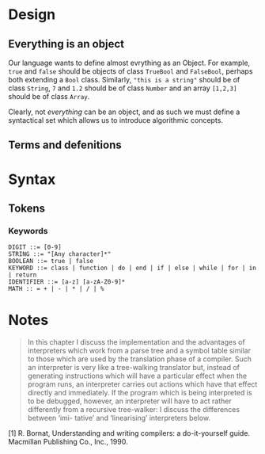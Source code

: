 # Design

## Everything is an object

Our language wants to define almost evrything as an Object. For example, `true` and `false` should be objects of class `TrueBool` and `FalseBool`, perhaps both extending a `Bool` class. Similarly, `"this is a string"` should be of class `String`, `7` and `1.2` should be of class `Number` and an array `[1,2,3]` should be of class `Array`. 

Clearly, not *everything* can  be an object, and as such we must define a syntactical set which allows us to introduce algorithmic concepts.

## Terms and defenitions

# Syntax

## Tokens

### Keywords
    
    DIGIT ::= [0-9]
    STRING ::= "[Any character]*"
    BOOLEAN ::= true | false
    KEYWORD ::= class | function | do | end | if | else | while | for | in | return
    IDENTIFIER ::= [a-z] [a-zA-Z0-9]*
    MATH :: = + | - | * | / | % 

# Notes

> In this chapter I discuss the implementation and the advantages of interpreters which work from a parse tree and a symbol table similar to those which are used by the translation phase of a compiler. Such an interpreter is very like a tree-walking translator but, instead of generating instructions which will have a particular effect when the program runs, an interpreter carries out actions which have that effect directly and immediately. If the program which is being interpreted is to be debugged, however, an interpreter will have to act rather differently from a recursive tree-walker: I discuss the differences between ‘imi- tative’ and ‘linearising’ interpreters below.

[1] R. Bornat, Understanding and writing compilers: a do-it-yourself guide. Macmillan Publishing Co., Inc., 1990.